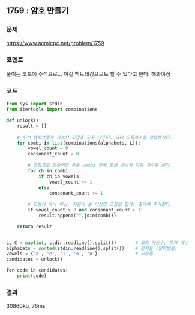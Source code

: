 ## 1759 : 암호 만들기
### 문제
https://www.acmicpc.net/problem/1759
### 코멘트
풀이는 코드에 주석으로...
이걸 백트래킹으로도 할 수 있다고 한다. 해봐야징


### 코드
```python
from sys import stdin
from itertools import combinations

def unlock():
    result = []
    
    # 우선 알파벳들로 가능한 조합을 모두 만든다. 미리 오름차순을 정렬해놨다. 
    for combi in list(combinations(alphabets, L)):
        vowel_count = 0
        consonant_count = 0
        
        # 조합으로 만들어진 튜플 combi 안에 모음 개수와 자음 개수를 센다.
        for ch in combi:
            if ch in vowels:
                vowel_count += 1
            else:
                consonant_count += 1
                
        # 모음이 하나 이상, 자음이 둘 이상인 조합은 합격! 결과에 추가한다.
        if vowel_count > 0 and consonant_count > 1:
            result.append("".join(combi))

    return result


L, C = map(int, stdin.readline().split())       # 코드 자릿수, 문자 개수
alphabets = sorted(stdin.readline().split())    # 문자들 (알파벳들)
vowels = {'a', 'e', 'i', 'o', 'u'}              # 모음들
candidates = unlock()      

for code in candidates:
    print(code)

```

### 결과
30860kb, 76ms
